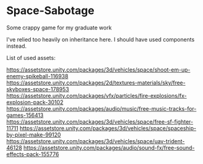 # Space-Sabotage
Some crappy game for my graduate work

I've relied too heavily on inheritance here. I should have used components instead.

List of used assets:

https://assetstore.unity.com/packages/3d/vehicles/space/shoot-em-up-enemy-spikeball-116938
https://assetstore.unity.com/packages/2d/textures-materials/sky/free-skyboxes-space-178953
https://assetstore.unity.com/packages/vfx/particles/fire-explosions/fx-explosion-pack-30102
https://assetstore.unity.com/packages/audio/music/free-music-tracks-for-games-156413
https://assetstore.unity.com/packages/3d/vehicles/space/free-sf-fighter-11711
https://assetstore.unity.com/packages/3d/vehicles/space/spaceship-by-pixel-make-99120
https://assetstore.unity.com/packages/3d/vehicles/space/uav-trident-46128
https://assetstore.unity.com/packages/audio/sound-fx/free-sound-effects-pack-155776
